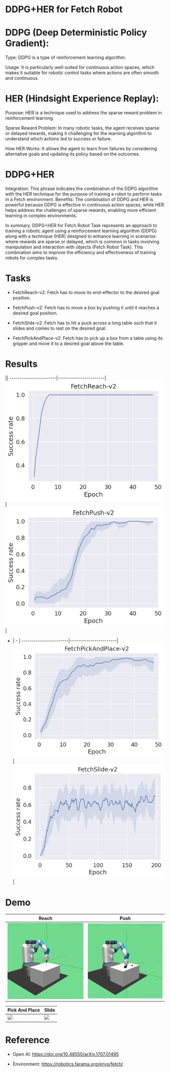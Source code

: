 # DDPG+HER  for Fetch Robot

# DDPG (Deep Deterministic Policy Gradient):

Type: DDPG is a type of reinforcement learning algorithm.

Usage: It is particularly well-suited for continuous action spaces, which makes it suitable for robotic control tasks where actions are often smooth and continuous.

# HER (Hindsight Experience Replay):

Purpose: HER is a technique used to address the sparse reward problem in reinforcement learning.

Sparse Reward Problem: In many robotic tasks, the agent receives sparse or delayed rewards, making it challenging for the learning algorithm to understand which actions led to success or failure.

How HER Works: It allows the agent to learn from failures by considering alternative goals and updating its policy based on the outcomes.

# DDPG+HER

Integration: This phrase indicates the combination of the DDPG algorithm with the HER technique for the purpose of training a robot to perform tasks in a Fetch environment.
Benefits: The combination of DDPG and HER is powerful because DDPG is effective in continuous action spaces, while HER helps address the challenges of sparse rewards, enabling more efficient learning in complex environments.

In summary, DDPG+HER for Fetch Robot Task represents an approach to training a robotic agent using a reinforcement learning algorithm (DDPG) along with a technique (HER) designed to enhance learning in scenarios where rewards are sparse or delayed, which is common in tasks involving manipulation and interaction with objects (Fetch Robot Task). This combination aims to improve the efficiency and effectiveness of training robots for complex tasks.

# Tasks

- FetchReach-v2: Fetch has to move its end-effector to the desired goal position.

- FetchPush-v2: Fetch has to move a box by pushing it until it reaches a desired goal position.

- FetchSlide-v2: Fetch has to hit a puck across a long table such that it slides and comes to rest on the desired goal.

- FetchPickAndPlace-v2: Fetch has to pick up a box from a table using its gripper and move it to a desired goal above the table.

# Results
||
-----------------------|-----------------------|
![](Figures/Reach.png)| ![](Figures/Push.png)|

 - | - |
-----------------------|-----------------------|
![](Figures/PickAndPlace.png)| ![](Figures/Slide.png)|

# Demo

Reach| Push|
-----------------------|-----------------------|
![](Videos/Reach.gif)| ![](Videos/Push.gif)|


Pick And Place | Slide|
-----------------------|-----------------------|
![](Videos/PickAndPlace.gif)|![](Videos/Slide.gif)


# Reference
- Open AI: https://doi.org/10.48550/arXiv.1707.01495

- Environment: https://robotics.farama.org/envs/fetch/
